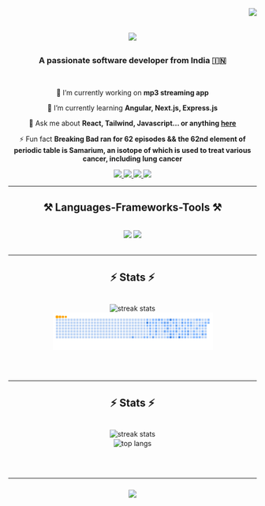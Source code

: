 <img align="right" src="https://api.visitorbadge.io/api/visitors?path=https%3A%2F%2Fgithub.com%2Frijuoddusual1999&labelColor=%23d9e3f0&countColor=%23263759" />

<h1 align="center">
    <img src="https://readme-typing-svg.herokuapp.com/?font=Righteous&size=35&center=true&vCenter=true&width=500&height=70&duration=4000&lines=Hi+There!+👋;+I'm+Riju+Mondal!;" />
</h1>

<h3 align="center">A passionate software developer from India 🇮🇳</h3>

<br/>

<div align="center">
 
 🔭 I’m currently working on **mp3 streaming app**
 
 🌱 I’m currently learning **Angular, Next.js, Express.js**

 💬 Ask me about **React, Tailwind, Javascript... or anything [here](https://github.com/salesp07/salesp07/issues)**

 ⚡ Fun fact **Breaking Bad ran for 62 episodes && the 62nd element of periodic table is Samarium, an isotope of which is used to treat various cancer, including lung cancer**
 
 </div>
 
<div align="center"> 
  <a href="mailto:pilot.riju.rocks@gmail.com">
    <img src="https://img.shields.io/badge/Gmail-333333?style=for-the-badge&logo=gmail&logoColor=red" />
  </a>
  <a href="https://www.linkedin.com/in/riju-mondal-137686244/" target="_blank">
    <img src="https://img.shields.io/badge/LinkedIn-0077B5?style=for-the-badge&logo=linkedin&logoColor=white" target="_blank" />
  </a>
  <a href="https://rijumondal.netlify.app/" target="_blank">
     <img src="https://img.shields.io/badge/Portfolio-FF5722?style=for-the-badge&logo=todoist&logoColor=white" target="_blank" /> 
  </a>
   <a href="https://leetcode.com/riju1/" target="_blank">
  <img src="https://img.shields.io/badge/LeetCode-000000?style=for-the-badge&logo=LeetCode&logoColor=whitw" target="_blank" />
</a>
</div>

 <hr/>
 
<h2 align="center">⚒️ Languages-Frameworks-Tools ⚒️</h2>
<br/>
<div align="center">
    <img src="https://skillicons.dev/icons?i=react,html,css,vscode,github,tailwind,git" />
    <img src="https://skillicons.dev/icons?i=nodejs,python,javascript,typescript,express,cpp,blender,c,threejs,mysql,bootstrap" /><br>
</div>

<br/>


<hr/>


<h2 align="center">⚡ Stats ⚡</h2>
<br>
<div align=center>
  <img width=390 src="https://github-readme-streak-stats-salesp07.vercel.app/?user=salesp07&count_private=true&theme=react&border_radius=10" alt="streak stats"/>
  <br/>
  <img width=325 align="center" src="https://github.com/rijuoddusual1999/rijuoddusual1999/blob/output/github-contribution-grid-snake.gif" alt="top langs" />
</div>

<br/><br/>
<hr/>


<h2 align="center">⚡ Stats ⚡</h2>
<br>
<div align=center>
  <img width=390 src="https://streak-stats.demolab.com?user=rijuoddusual1999&theme=tokyonight&border_radius=3.9&card_width=472)](https://git.io/streak-stats" alt="streak stats"/>
  <br/>
  <img width=325 align="center" src="https://github-readme-stats-salesp07.vercel.app/api/top-langs/?username=rijuoddusual1999&hide=HTML&langs_count=8&layout=compact&theme=react&border_radius=10&size_weight=0.5&count_weight=0.5&exclude_repo=github-readme-stats" alt="top langs" />
</div>

<br/><br/>
<hr/>


<h3 align="center">
    <img src="https://readme-typing-svg.herokuapp.com/?font=Righteous&size=25&center=true&vCenter=true&width=500&height=70&duration=4000&lines=Thanks+for+visiting!+✌️;+Shoot+me+a+message+on+Linkedin!;I'm+always+down+to+collab+:)">
</h3>

<br/>
